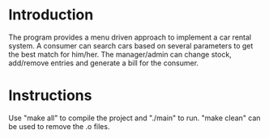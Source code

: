 # Introduction

The program provides a menu driven approach to implement a car rental system. A consumer can search cars based on several parameters to get the best match for him/her. The manager/admin can change stock, add/remove entries and generate a bill for the consumer.

# Instructions

Use "make all" to compile the project and "./main" to run. "make clean" can be used to remove the .o files.
